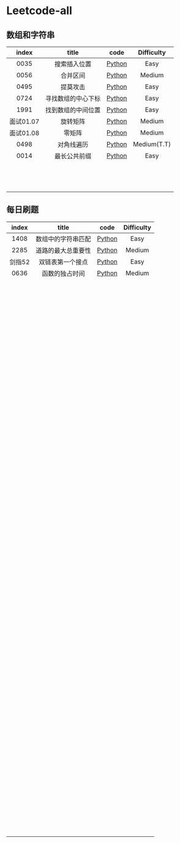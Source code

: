 # Leetcode-all

## 数组和字符串
| index |       title            | code           |  Difficulty   |
| :--:  | :-------------------:  | :---:          |  :--:         |
|0035|搜索插入位置|[Python](https://github.com/QiuTester/Leetcode-all/blob/5f33fd142ffc9bebfda5a3e4953134e7545e7092/0035.py)|Easy|
|0056|合并区间|[Python](https://github.com/QiuTester/Leetcode-all/blob/7dd07afa4212a3c5688ee6b2dab8fea807c9b882/0056.py)|Medium| 
|0495|提莫攻击|[Python](https://github.com/QiuTester/Leetcode-all/blob/7dd07afa4212a3c5688ee6b2dab8fea807c9b882/0495.py)|Easy|   
|0724|寻找数组的中心下标|[Python](https://github.com/QiuTester/Leetcode-all/blob/7dd07afa4212a3c5688ee6b2dab8fea807c9b882/0724.py)|Easy|      
|1991|找到数组的中间位置|[Python](https://github.com/QiuTester/Leetcode-all/blob/7dd07afa4212a3c5688ee6b2dab8fea807c9b882/1991.py)|Easy|          
|面试01.07|旋转矩阵|[Python](https://github.com/QiuTester/Leetcode-all/blob/347be6065731334177ffa9d18fb2232ae7a87920/%E9%9D%A2%E8%AF%9501.07.py)|Medium|   
|面试01.08|零矩阵|[Python](https://github.com/QiuTester/Leetcode-all/blob/347be6065731334177ffa9d18fb2232ae7a87920/%E9%9D%A2%E8%AF%95%E9%A2%9801.08.py)|Medium|  
|0498|对角线遍历|[Python](https://github.com/QiuTester/Leetcode-all/blob/565c937cf0efff5f2f6b445bbf022af21b712911/0498.py)|Medium(T.T)| 
|0014|最长公共前缀|[Python](https://github.com/QiuTester/Leetcode-all/blob/bc397bff8738064dfc8a61ad45ec41260a0f7ea0/0014.py)|Easy|  
|||||
|||||  
|||||   
|||||  
||||| 
|||||  
|||||
|||||  
|||||   
|||||  
||||| 
|||||  
|||||
## 每日刷题
| index |       title            | code           |  Difficulty   |
| :--:  | :-------------------:  | :---:          |  :--:         |
|1408|数组中的字符串匹配|[Python](https://github.com/QiuTester/Leetcode-all/blob/7dd07afa4212a3c5688ee6b2dab8fea807c9b882/1408.py)|Easy|
|2285|道路的最大总重要性|[Python](https://github.com/QiuTester/Leetcode-all/blob/7dd07afa4212a3c5688ee6b2dab8fea807c9b882/2285.py)|Medium| 
|剑指52|双链表第一个接点|[Python](https://github.com/QiuTester/Leetcode-all/blob/7dd07afa4212a3c5688ee6b2dab8fea807c9b882/%E5%89%91%E6%8C%8752.py)|Easy|   
|0636|函数的独占时间|[Python](https://github.com/QiuTester/Leetcode-all/blob/f2bd30f1ef107ac509795eded5aa5cc83ec857c5/0636.py)|Medium|  
||||| 
|||||  
|||||  
|||||   
|||||  
||||| 
|||||  
|||||
|||||  
|||||   
|||||  
||||| 
|||||  
|||||
|||||  
|||||   
|||||  
||||| 
|||||  
|||||
|||||  
|||||   
|||||  
||||| 
|||||  
|||||
|||||  
|||||   
|||||  
||||| 
|||||  
|||||
|||||  
|||||   
|||||  
||||| 
|||||  
|||||
|||||  
|||||   
|||||  
||||| 
|||||  
|||||
|||||  
|||||   
|||||  
||||| 
|||||  
|||||
|||||  
|||||   
|||||  
||||| 
|||||  
|||||
|||||  
|||||   
|||||  
||||| 
|||||  
|||||
|||||  
|||||   
|||||  
||||| 
|||||  
|||||
|||||  
|||||   
|||||  
||||| 
|||||  
|||||
|||||  
|||||   
|||||  
||||| 
|||||  
|||||
|||||  
|||||   
|||||  
||||| 
|||||  
|||||
|||||  
|||||   
|||||  
||||| 
|||||  
|||||
|||||  
|||||   
|||||  
||||| 
|||||  
|||||
|||||  
|||||   
|||||  
||||| 
|||||  
|||||
|||||  
|||||   
|||||  
||||| 
|||||  
|||||
|||||  
|||||   
|||||  
||||| 
|||||  
|||||
|||||  
|||||   
|||||  
||||| 
|||||  
|||||
|||||  
|||||   
|||||  
||||| 
|||||  
|||||
|||||  
|||||   
|||||  
||||| 
|||||  
|||||
|||||  
|||||   
|||||  
||||| 
|||||  
|||||
|||||  
|||||   
|||||  
||||| 
|||||  
|||||
|||||  
|||||   
|||||  
||||| 
|||||  
|||||
|||||  
|||||   
|||||  
||||| 
|||||  
|||||
|||||  
|||||   
|||||  
||||| 
|||||  
|||||
|||||  
|||||   
|||||  
||||| 
|||||  
|||||
|||||  
|||||   
|||||  
||||| 
|||||  
|||||
|||||  
|||||   
|||||  
||||| 
|||||  
|||||
|||||  
|||||   
|||||  
||||| 
|||||  
|||||
|||||  
|||||   
|||||  
||||| 
|||||  
|||||
|||||  
|||||   
|||||  
||||| 
|||||  
|||||
|||||  
|||||   
|||||  
||||| 
|||||  
|||||
|||||  
|||||   
|||||  
||||| 
|||||  
|||||
|||||  
|||||   
|||||  
||||| 
|||||  
|||||
|||||  
|||||   
|||||  
||||| 
|||||  
|||||
|||||  
|||||   
|||||  
||||| 
|||||  
|||||
|||||  
|||||   
|||||  
||||| 
|||||  
|||||
|||||  
|||||   
|||||  
||||| 
|||||  
|||||
